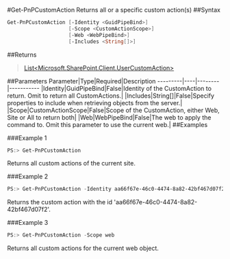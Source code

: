 #Get-PnPCustomAction
Returns all or a specific custom action(s)
##Syntax
```powershell
Get-PnPCustomAction [-Identity <GuidPipeBind>]
                    [-Scope <CustomActionScope>]
                    [-Web <WebPipeBind>]
                    [-Includes <String[]>]
```


##Returns
>[List<Microsoft.SharePoint.Client.UserCustomAction>](https://msdn.microsoft.com/en-us/library/microsoft.sharepoint.client.usercustomaction.aspx)

##Parameters
Parameter|Type|Required|Description
---------|----|--------|-----------
|Identity|GuidPipeBind|False|Identity of the CustomAction to return. Omit to return all CustomActions.|
|Includes|String[]|False|Specify properties to include when retrieving objects from the server.|
|Scope|CustomActionScope|False|Scope of the CustomAction, either Web, Site or All to return both|
|Web|WebPipeBind|False|The web to apply the command to. Omit this parameter to use the current web.|
##Examples

###Example 1
```powershell
PS:> Get-PnPCustomAction
```
Returns all custom actions of the current site.

###Example 2
```powershell
PS:> Get-PnPCustomAction -Identity aa66f67e-46c0-4474-8a82-42bf467d07f2
```
Returns the custom action with the id 'aa66f67e-46c0-4474-8a82-42bf467d07f2'.

###Example 3
```powershell
PS:> Get-PnPCustomAction -Scope web
```
Returns all custom actions for the current web object.
